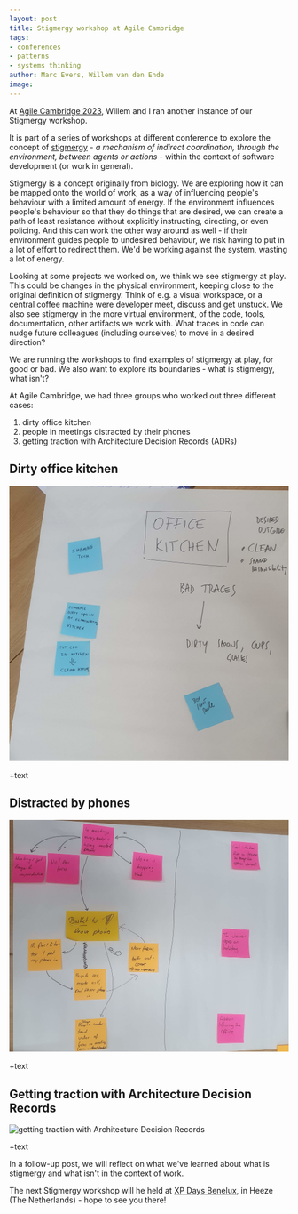 ```yaml
---
layout: post
title: Stigmergy workshop at Agile Cambridge
tags:
- conferences
- patterns
- systems thinking
author: Marc Evers, Willem van den Ende
image: 
---
```


At [Agile Cambridge 2023](https://agilecambridge.net/), Willem and I ran another instance of our Stigmergy workshop.

It is part of a series of workshops at different conference to explore the concept of [stigmergy](https://en.wikipedia.org/wiki/Stigmergy) - *a mechanism of indirect coordination, through the environment, between agents or actions* - within the context of software development (or work in general).

Stigmergy is a concept originally from biology. We are exploring how it can be mapped onto the world of work, as a way of influencing people's behaviour with a limited amount of energy. If the environment influences people's behaviour so that they do things that are desired, we can create a path of least resistance without explicitly instructing, directing, or even policing. And this can work the other way around as well - if their environment guides people to undesired behaviour, we risk having to put in a lot of effort to redirect them. We'd be working against the system, wasting a lot of energy.

Looking at some projects we worked on, we think we see stigmergy at play. This could be changes in the physical environment, keeping close to the original definition of stigmergy. Think of e.g. a visual workspace, or a central coffee machine were developer meet, discuss and get unstuck. We also see stigmergy in the more virtual environment, of the code, tools, documentation, other artifacts we work with. What traces in code can nudge future colleagues (including ourselves) to move in a desired direction?

We are running the workshops to find examples of stigmergy at play, for good or bad. We also want to explore its boundaries - what is stigmergy, what isn't? 

At Agile Cambridge, we had three groups who worked out three different cases:
1. dirty office kitchen
2. people in meetings distracted by their phones
3. getting traction with Architecture Decision Records (ADRs)

## Dirty office kitchen

![dirty office kitchen](../attachments/blogposts/2023/agcam-stigmergy-officekitchen.jpg)

+text

## Distracted by phones

![people in meetings distracted by their phones](../attachments/blogposts/2023/agcam-stigmergy-phonesatmeetings.jpg)

+text

## Getting traction with Architecture Decision Records

![getting traction with Architecture Decision Records]()

+text


In a follow-up post, we will reflect on what we've learned about what is stigmergy and what isn't in the context of work.

The next Stigmergy workshop will he held at [XP Days Benelux](https://xpdaysbenelux.org/), in Heeze (The Netherlands) - hope to see you there!
